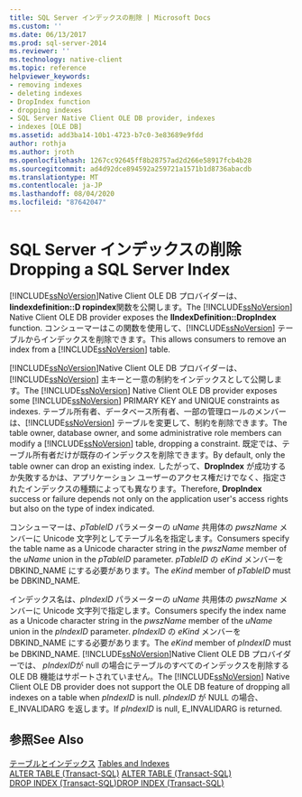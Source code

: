 ```yaml
---
title: SQL Server インデックスの削除 | Microsoft Docs
ms.custom: ''
ms.date: 06/13/2017
ms.prod: sql-server-2014
ms.reviewer: ''
ms.technology: native-client
ms.topic: reference
helpviewer_keywords:
- removing indexes
- deleting indexes
- DropIndex function
- dropping indexes
- SQL Server Native Client OLE DB provider, indexes
- indexes [OLE DB]
ms.assetid: add3ba14-10b1-4723-b7c0-3e83689e9fdd
author: rothja
ms.author: jroth
ms.openlocfilehash: 1267cc92645ff8b28757ad2d266e58917fcb4b28
ms.sourcegitcommit: ad4d92dce894592a259721a1571b1d8736abacdb
ms.translationtype: MT
ms.contentlocale: ja-JP
ms.lasthandoff: 08/04/2020
ms.locfileid: "87642047"
---
```

# <a name="dropping-a-sql-server-index"></a><span data-ttu-id="d1c54-102">SQL Server インデックスの削除</span><span class="sxs-lookup"><span data-stu-id="d1c54-102">Dropping a SQL Server Index</span></span>
  <span data-ttu-id="d1c54-103">[!INCLUDE[ssNoVersion](../../includes/ssnoversion-md.md)]Native Client OLE DB プロバイダーは、 **Iindexdefinition::D ropindex**関数を公開します。</span><span class="sxs-lookup"><span data-stu-id="d1c54-103">The [!INCLUDE[ssNoVersion](../../includes/ssnoversion-md.md)] Native Client OLE DB provider exposes the **IIndexDefinition::DropIndex** function.</span></span> <span data-ttu-id="d1c54-104">コンシューマーはこの関数を使用して、[!INCLUDE[ssNoVersion](../../includes/ssnoversion-md.md)] テーブルからインデックスを削除できます。</span><span class="sxs-lookup"><span data-stu-id="d1c54-104">This allows consumers to remove an index from a [!INCLUDE[ssNoVersion](../../includes/ssnoversion-md.md)] table.</span></span>  
  
 <span data-ttu-id="d1c54-105">[!INCLUDE[ssNoVersion](../../includes/ssnoversion-md.md)]Native Client OLE DB プロバイダーは、 [!INCLUDE[ssNoVersion](../../includes/ssnoversion-md.md)] 主キーと一意の制約をインデックスとして公開します。</span><span class="sxs-lookup"><span data-stu-id="d1c54-105">The [!INCLUDE[ssNoVersion](../../includes/ssnoversion-md.md)] Native Client OLE DB provider exposes some [!INCLUDE[ssNoVersion](../../includes/ssnoversion-md.md)] PRIMARY KEY and UNIQUE constraints as indexes.</span></span> <span data-ttu-id="d1c54-106">テーブル所有者、データベース所有者、一部の管理ロールのメンバーは、[!INCLUDE[ssNoVersion](../../includes/ssnoversion-md.md)] テーブルを変更して、制約を削除できます。</span><span class="sxs-lookup"><span data-stu-id="d1c54-106">The table owner, database owner, and some administrative role members can modify a [!INCLUDE[ssNoVersion](../../includes/ssnoversion-md.md)] table, dropping a constraint.</span></span> <span data-ttu-id="d1c54-107">既定では、テーブル所有者だけが既存のインデックスを削除できます。</span><span class="sxs-lookup"><span data-stu-id="d1c54-107">By default, only the table owner can drop an existing index.</span></span> <span data-ttu-id="d1c54-108">したがって、**DropIndex** が成功するか失敗するかは、アプリケーション ユーザーのアクセス権だけでなく、指定されたインデックスの種類によっても異なります。</span><span class="sxs-lookup"><span data-stu-id="d1c54-108">Therefore, **DropIndex** success or failure depends not only on the application user's access rights but also on the type of index indicated.</span></span>  
  
 <span data-ttu-id="d1c54-109">コンシューマーは、*pTableID* パラメーターの *uName* 共用体の *pwszName* メンバーに Unicode 文字列としてテーブル名を指定します。</span><span class="sxs-lookup"><span data-stu-id="d1c54-109">Consumers specify the table name as a Unicode character string in the *pwszName* member of the *uName* union in the *pTableID* parameter.</span></span> <span data-ttu-id="d1c54-110">*pTableID* の *eKind* メンバーを DBKIND_NAME にする必要があります。</span><span class="sxs-lookup"><span data-stu-id="d1c54-110">The *eKind* member of *pTableID* must be DBKIND_NAME.</span></span>  
  
 <span data-ttu-id="d1c54-111">インデックス名は、*pIndexID* パラメーターの *uName* 共用体の *pwszName* メンバーに Unicode 文字列で指定します。</span><span class="sxs-lookup"><span data-stu-id="d1c54-111">Consumers specify the index name as a Unicode character string in the *pwszName* member of the *uName* union in the *pIndexID* parameter.</span></span> <span data-ttu-id="d1c54-112">*pIndexID* の *eKind* メンバーを DBKIND_NAME にする必要があります。</span><span class="sxs-lookup"><span data-stu-id="d1c54-112">The *eKind* member of *pIndexID* must be DBKIND_NAME.</span></span> <span data-ttu-id="d1c54-113">[!INCLUDE[ssNoVersion](../../includes/ssnoversion-md.md)]Native Client OLE DB プロバイダーでは、 *pIndexID*が null の場合にテーブルのすべてのインデックスを削除する OLE DB 機能はサポートされていません。</span><span class="sxs-lookup"><span data-stu-id="d1c54-113">The [!INCLUDE[ssNoVersion](../../includes/ssnoversion-md.md)] Native Client OLE DB provider does not support the OLE DB feature of dropping all indexes on a table when *pIndexID* is null.</span></span> <span data-ttu-id="d1c54-114">*pIndexID* が NULL の場合、E_INVALIDARG を返します。</span><span class="sxs-lookup"><span data-stu-id="d1c54-114">If *pIndexID* is null, E_INVALIDARG is returned.</span></span>  
  
## <a name="see-also"></a><span data-ttu-id="d1c54-115">参照</span><span class="sxs-lookup"><span data-stu-id="d1c54-115">See Also</span></span>  
 <span data-ttu-id="d1c54-116">[テーブルとインデックス](tables-and-indexes.md) </span><span class="sxs-lookup"><span data-stu-id="d1c54-116">[Tables and Indexes](tables-and-indexes.md) </span></span>  
 <span data-ttu-id="d1c54-117">[ALTER TABLE &#40;Transact-SQL&#41;](/sql/t-sql/statements/alter-table-transact-sql) </span><span class="sxs-lookup"><span data-stu-id="d1c54-117">[ALTER TABLE &#40;Transact-SQL&#41;](/sql/t-sql/statements/alter-table-transact-sql) </span></span>  
 [<span data-ttu-id="d1c54-118">DROP INDEX &#40;Transact-SQL&#41;</span><span class="sxs-lookup"><span data-stu-id="d1c54-118">DROP INDEX &#40;Transact-SQL&#41;</span></span>](/sql/t-sql/statements/drop-index-transact-sql)  
  
  
